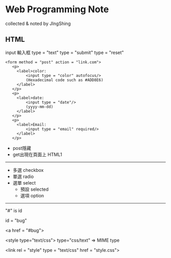 # Web Programming Note
collected & noted by JIngShing

## HTML
input 輸入框
type = "text"
type = "submit"
type = "reset"
```
<form method = "post" action = "link.com">
   <p>
     <label>color:
         <input type = "color" autofocus/>
         (Hexadecimal code such as #ADD8E6)
     </label>
   </p>
   <p>
     <label>date:
         <input type = "date"/>
         (yyyy-mm-dd)
     </label>
   </p>
   <p>
     <label>Email:
         <input type = "email" required/>
     </label>
   </p>
```
* post隱藏
* get出現在頁面上
HTML1
-------
* 多選 checkbox
* 單選 radio
* 選單 select
  * 預設 selected
  * 選項 option
-------
"\#" is id

id = "bug"

\<a href = "#bug">

\<style type="text/css">
type="css/text" $\Rightarrow$ MIME type

\<link rel = "style" type = "text/css" href = "style.css">
